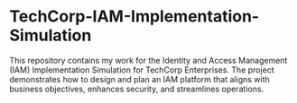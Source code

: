 # TechCorp-IAM-Implementation-Simulation
This repository contains my work for the Identity and Access Management (IAM) Implementation Simulation for TechCorp Enterprises. The project demonstrates how to design and plan an IAM platform that aligns with business objectives, enhances security, and streamlines operations.
